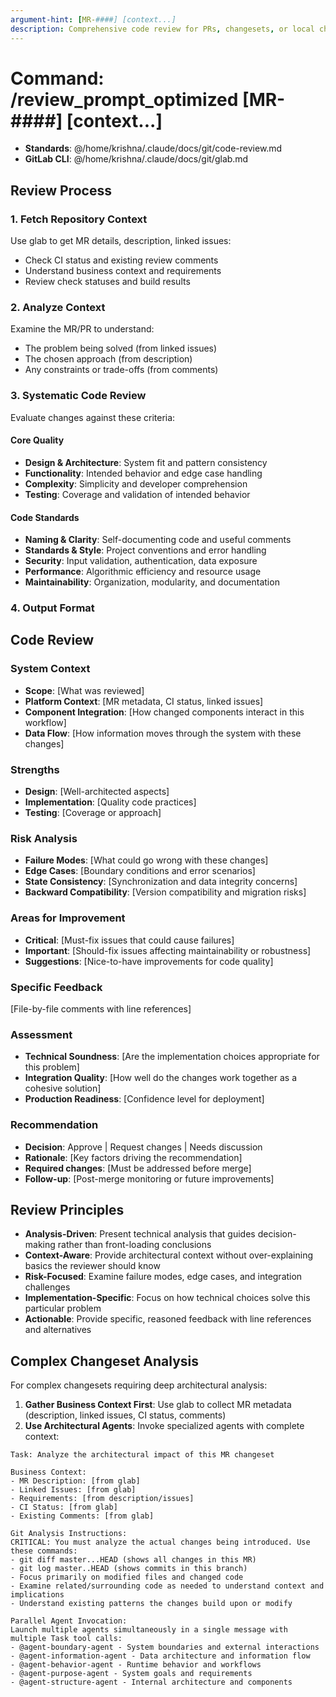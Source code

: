 ```yaml
---
argument-hint: [MR-####] [context...]
description: Comprehensive code review for PRs, changesets, or local changes with systematic evaluation of quality, design, and maintainability.
---
```


# Command: /review_prompt_optimized [MR-####] [context...]

- **Standards**: @/home/krishna/.claude/docs/git/code-review.md
- **GitLab CLI**: @/home/krishna/.claude/docs/git/glab.md

## Review Process

### 1. Fetch Repository Context

Use glab to get MR details, description, linked issues:

- Check CI status and existing review comments
- Understand business context and requirements
- Review check statuses and build results

### 2. Analyze Context

Examine the MR/PR to understand:

- The problem being solved (from linked issues)
- The chosen approach (from description)
- Any constraints or trade-offs (from comments)

### 3. Systematic Code Review

Evaluate changes against these criteria:

#### Core Quality

- **Design & Architecture**: System fit and pattern consistency
- **Functionality**: Intended behavior and edge case handling
- **Complexity**: Simplicity and developer comprehension
- **Testing**: Coverage and validation of intended behavior

#### Code Standards

- **Naming & Clarity**: Self-documenting code and useful comments
- **Standards & Style**: Project conventions and error handling
- **Security**: Input validation, authentication, data exposure
- **Performance**: Algorithmic efficiency and resource usage
- **Maintainability**: Organization, modularity, and documentation

### 4. Output Format

<output-template>

## Code Review

### System Context

- **Scope**: [What was reviewed]
- **Platform Context**: [MR metadata, CI status, linked issues]
- **Component Integration**: [How changed components interact in this workflow]
- **Data Flow**: [How information moves through the system with these changes]

### Strengths

- **Design**: [Well-architected aspects]
- **Implementation**: [Quality code practices]
- **Testing**: [Coverage or approach]

### Risk Analysis

- **Failure Modes**: [What could go wrong with these changes]
- **Edge Cases**: [Boundary conditions and error scenarios]
- **State Consistency**: [Synchronization and data integrity concerns]
- **Backward Compatibility**: [Version compatibility and migration risks]

### Areas for Improvement

- **Critical**: [Must-fix issues that could cause failures]
- **Important**: [Should-fix issues affecting maintainability or robustness]
- **Suggestions**: [Nice-to-have improvements for code quality]

### Specific Feedback

[File-by-file comments with line references]

### Assessment

- **Technical Soundness**: [Are the implementation choices appropriate for this problem]
- **Integration Quality**: [How well do the changes work together as a cohesive solution]
- **Production Readiness**: [Confidence level for deployment]

### Recommendation

- **Decision**: Approve | Request changes | Needs discussion
- **Rationale**: [Key factors driving the recommendation]
- **Required changes**: [Must be addressed before merge]
- **Follow-up**: [Post-merge monitoring or future improvements]

</output-template>

## Review Principles

- **Analysis-Driven**: Present technical analysis that guides decision-making rather than front-loading conclusions
- **Context-Aware**: Provide architectural context without over-explaining basics the reviewer should know
- **Risk-Focused**: Examine failure modes, edge cases, and integration challenges
- **Implementation-Specific**: Focus on how technical choices solve this particular problem
- **Actionable**: Provide specific, reasoned feedback with line references and alternatives

## Complex Changeset Analysis

For complex changesets requiring deep architectural analysis:

1. **Gather Business Context First**: Use glab to collect MR metadata (description, linked issues, CI status, comments)
2. **Use Architectural Agents**: Invoke specialized agents with complete context:

```
Task: Analyze the architectural impact of this MR changeset

Business Context:
- MR Description: [from glab]
- Linked Issues: [from glab]
- Requirements: [from description/issues]
- CI Status: [from glab]
- Existing Comments: [from glab]

Git Analysis Instructions:
CRITICAL: You must analyze the actual changes being introduced. Use these commands:
- git diff master...HEAD (shows all changes in this MR)
- git log master..HEAD (shows commits in this branch)
- Focus primarily on modified files and changed code
- Examine related/surrounding code as needed to understand context and implications
- Understand existing patterns the changes build upon or modify

Parallel Agent Invocation:
Launch multiple agents simultaneously in a single message with multiple Task tool calls:
- @agent-boundary-agent - System boundaries and external interactions
- @agent-information-agent - Data architecture and information flow
- @agent-behavior-agent - Runtime behavior and workflows
- @agent-purpose-agent - System goals and requirements
- @agent-structure-agent - Internal architecture and components
```
